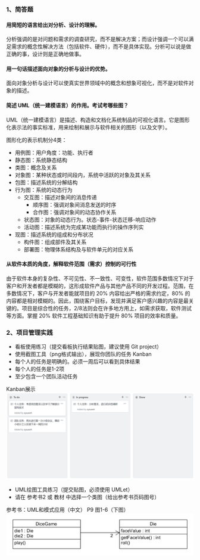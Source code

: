 ### 1、简答题

#### 用简短的语言给出对分析、设计的理解。  
分析强调的是对问题和需求的调查研究，而不是解决方案；而设计强调一个可以满足需求的概念性解决方法（包括软件、硬件），而不是具体实现。分析可以说是做正确的事，设计则是正确地做事。  

#### 用一句话描述面向对象的分析与设计的优势。  
面向对象分析与设计可以使真实世界领域中的概念和想象可视化，而不是对软件对象的描述。

#### 简述 UML（统一建模语言）的作用。考试考哪些图？  
UML（统一建模语言）是描述、构造和文档化系统制品的可视化语言。它是图形化表示法的事实标准，用来绘制和展示与软件相关的图形（以及文字）。  

图形化的表示机制分4类：
 
- 用例图：用户角度：功能、执行者
- 静态图：系统静态结构
 - 类图：概念及关系
 - 对象图：某种状态或时间段内，系统中活跃的对象及其关系
 - 包图：描述系统的分解结构
- 行为图：系统的动态行为
    - 交互图：描述对象间的消息传递
        - 顺序图：强调对象间消息发送的时序
        - 合作图：强调对象间的动态协作关系
    - 状态图：对象的动态行为。状态-事件-状态迁移-响应动作
    - 活动图：描述系统为完成某功能而执行的操作序列实
- 现图：描述系统的组成和分布状况
    - 构件图：组成部件及其关系
    - 部署图：物理体系结构及与软件单元的对应关系

#### 从软件本质的角度，解释软件范围（需求）控制的可行性
由于软件本身的复杂性、不可见性、不一致性、可变性，软件范围多数情况下对于客户和开发者都是模糊的，这形成软件产品与其他产品不同的开发过程。范围，在多数情况下，客户与开发者能就项目的 20% 内容给出严格的需求约定，80% 的内容都是相对模糊的。因此，围绕客户目标，发现并满足客户感兴趣的内容是最关键的。项目是综合性的任务，2/8法则会在许多地方用上，如需求获取，软件测试等方面。掌握 20% 软件工程基础知识有助于提升 80% 项目的效率和质量。

### 2、项目管理实践

- 看板使用练习（提交看板执行结果贴图，建议使用 Git project）
 - 使用截图工具（png格式输出），展现你团队的任务 Kanban
 - 每个人的任务是明确的。必须一周后可以看到具体结果
 - 每个人的任务是1-2项
 - 至少包含一个团队活动任务

Kanban展示  
![Kanban](img/kanban.png)

- UML绘图工具练习（提交贴图，必须使用 UMLet）
 - 请在 参考书2 或 教材 中选择一个类图（给出参考书页码图号）  

参考书：UML和模式应用（中文） P9 图1-6（下图）  
![Kanban](img/uml.png)